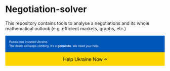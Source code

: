 # Negotiation-solver

This repository contains tools to analyse a negotiations and its whole mathematical outlook (e.g. efficient markets, graphs, etc.)

[![Stand With Ukraine](https://raw.githubusercontent.com/vshymanskyy/StandWithUkraine/main/banner2-direct.svg)](https://stand-with-ukraine.pp.ua)
